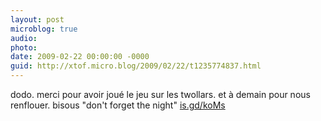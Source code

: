 ```yaml
---
layout: post
microblog: true
audio: 
photo: 
date: 2009-02-22 00:00:00 -0000
guid: http://xtof.micro.blog/2009/02/22/t1235774837.html
---
```

dodo. merci pour avoir joué le jeu sur les twollars. et à demain pour nous renflouer. bisous  "don't forget the night"  [is.gd/koMs](http://is.gd/koMs)
